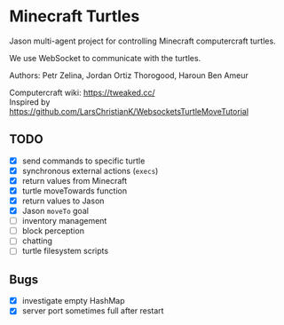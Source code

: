 # Minecraft Turtles
Jason multi-agent project for controlling Minecraft computercraft turtles.

We use WebSocket to communicate with the turtles.

Authors: Petr Zelina, Jordan Ortiz Thorogood, Haroun Ben Ameur

Computercraft wiki: https://tweaked.cc/<br>
Inspired by https://github.com/LarsChristianK/WebsocketsTurtleMoveTutorial


## TODO
- [x] send commands to specific turtle
- [x] synchronous external actions (`execs`)
- [x] return values from Minecraft
- [x] turtle moveTowards function
- [x] return values to Jason
- [x] Jason `moveTo` goal
- [ ] inventory management
- [ ] block perception
- [ ] chatting
- [ ] turtle filesystem scripts

## Bugs
- [x] investigate empty HashMap
- [x] server port sometimes full after restart
